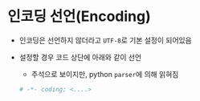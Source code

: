 # 인코딩 선언(Encoding)

* 인코딩은 선언하지 않더라고 `UTF-8`로 기본 설정이 되어있음

* 설정할 경우 코드 상단에 아래와 같이 선언

  * 주석으로 보이지만, python `parser`에 의해 읽혀짐

  ```python
  # -*- coding; <....>
  ```

  

